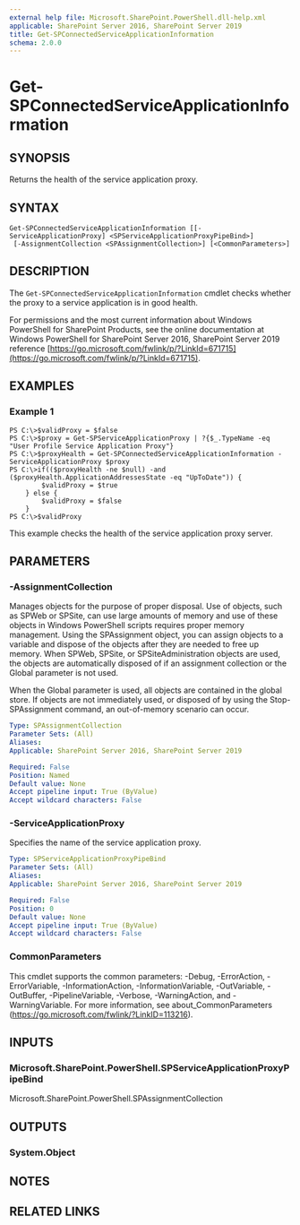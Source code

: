 ```yaml
---
external help file: Microsoft.SharePoint.PowerShell.dll-help.xml
applicable: SharePoint Server 2016, SharePoint Server 2019
title: Get-SPConnectedServiceApplicationInformation
schema: 2.0.0
---
```


# Get-SPConnectedServiceApplicationInformation

## SYNOPSIS
Returns the health of the service application proxy.

## SYNTAX

```
Get-SPConnectedServiceApplicationInformation [[-ServiceApplicationProxy] <SPServiceApplicationProxyPipeBind>]
 [-AssignmentCollection <SPAssignmentCollection>] [<CommonParameters>]
```

## DESCRIPTION
The `Get-SPConnectedServiceApplicationInformation` cmdlet checks whether the proxy to a service application is in good health.

For permissions and the most current information about Windows PowerShell for SharePoint Products, see the online documentation at Windows PowerShell for SharePoint Server 2016, SharePoint Server 2019 reference [https://go.microsoft.com/fwlink/p/?LinkId=671715](https://go.microsoft.com/fwlink/p/?LinkId=671715).

## EXAMPLES

### Example 1 
```
PS C:\>$validProxy = $false
PS C:\>$proxy = Get-SPServiceApplicationProxy | ?{$_.TypeName -eq "User Profile Service Application Proxy"}
PS C:\>$proxyHealth = Get-SPConnectedServiceApplicationInformation -ServiceApplicationProxy $proxy
PS C:\>if(($proxyHealth -ne $null) -and ($proxyHealth.ApplicationAddressesState -eq "UpToDate")) {
        $validProxy = $true
    } else {
        $validProxy = $false
    }
PS C:\>$validProxy
```

This example checks the health of the service application proxy server.

## PARAMETERS

### -AssignmentCollection
Manages objects for the purpose of proper disposal. Use of objects, such as SPWeb or SPSite, can use large amounts of memory and use of these objects in Windows PowerShell scripts requires proper memory management. Using the SPAssignment object, you can assign objects to a variable and dispose of the objects after they are needed to free up memory. When SPWeb, SPSite, or SPSiteAdministration objects are used, the objects are automatically disposed of if an assignment collection or the Global parameter is not used.

When the Global parameter is used, all objects are contained in the global store. If objects are not immediately used, or disposed of by using the Stop-SPAssignment command, an out-of-memory scenario can occur.

```yaml
Type: SPAssignmentCollection
Parameter Sets: (All)
Aliases: 
Applicable: SharePoint Server 2016, SharePoint Server 2019

Required: False
Position: Named
Default value: None
Accept pipeline input: True (ByValue)
Accept wildcard characters: False
```

### -ServiceApplicationProxy
Specifies the name of the service application proxy.

```yaml
Type: SPServiceApplicationProxyPipeBind
Parameter Sets: (All)
Aliases: 
Applicable: SharePoint Server 2016, SharePoint Server 2019

Required: False
Position: 0
Default value: None
Accept pipeline input: True (ByValue)
Accept wildcard characters: False
```

### CommonParameters
This cmdlet supports the common parameters: -Debug, -ErrorAction, -ErrorVariable, -InformationAction, -InformationVariable, -OutVariable, -OutBuffer, -PipelineVariable, -Verbose, -WarningAction, and -WarningVariable. For more information, see about_CommonParameters (https://go.microsoft.com/fwlink/?LinkID=113216).

## INPUTS

### Microsoft.SharePoint.PowerShell.SPServiceApplicationProxyPipeBind
Microsoft.SharePoint.PowerShell.SPAssignmentCollection

## OUTPUTS

### System.Object

## NOTES

## RELATED LINKS

